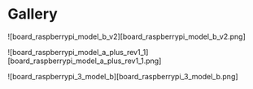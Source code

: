 # Gallery

![board_raspberrypi_model_b_v2][board_raspberrypi_model_b_v2.png]

![board_raspberrypi_model_a_plus_rev1_1][board_raspberrypi_model_a_plus_rev1_1.png]

![board_raspberrypi_3_model_b][board_raspberrypi_3_model_b.png]
